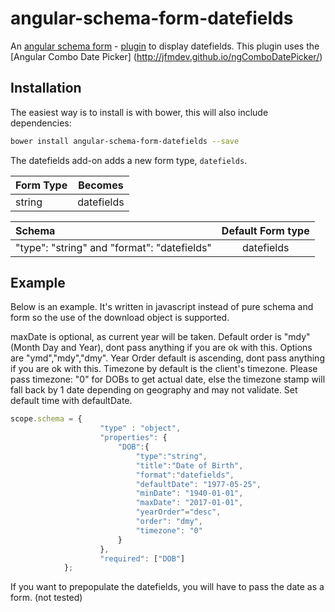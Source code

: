 # angular-schema-form-datefields
An [angular schema form](https://github.com/json-schema-form/angular-schema-form) - [plugin](https://github.com/json-schema-form/angular-schema-form/blob/development/docs/extending.md) to display datefields. This plugin uses the [Angular Combo Date Picker] (http://jfmdev.github.io/ngComboDatePicker/)

Installation
------------

The easiest way is to install is with bower, this will also include dependencies:
```bash
bower install angular-schema-form-datefields --save
```

The datefields add-on adds a new form type, `datefields`.

|   Form Type    |       Becomes       |
|:---------------|:-------------------:|
|   string       |  datefields         | 


| Schema             |   Default Form type  |
|:-------------------|:------------:|
| "type": "string" and "format": "datefields"   |   datefields   |

Example
-----------------
Below is an example. It's written in javascript instead of pure schema and form so the use of the download object is supported.

maxDate is optional, as current year will be taken. 
Default order is "mdy" (Month Day and Year), dont pass anything if you are ok with this. Options are "ymd","mdy","dmy".
Year Order default is ascending, dont pass anything if you are ok with this.
Timezone by default is the client's timezone. Please pass timezone: "0" for DOBs to get actual date, else the timezone stamp will fall back by 1 date depending on geography and may not validate.
Set default time with defaultDate.


```javascript
scope.schema = {
                    "type" : "object",
                    "properties": {
                        "DOB":{
                            "type":"string",
                            "title":"Date of Birth",
                            "format":"datefields",
                            "defaultDate": "1977-05-25",
                            "minDate": "1940-01-01",
                            "maxDate": "2017-01-01",
                            "yearOrder"="desc",
                            "order": "dmy",
                            "timezone": "0"
                        }
                    },
                    "required": ["DOB"]
            };
```

If you want to prepopulate the datefields, you will have to pass the date as a form. (not tested)